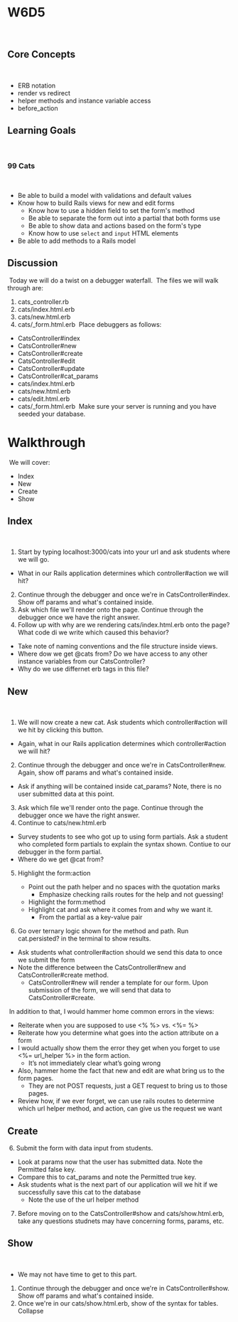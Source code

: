 # W6D5
​
## Core Concepts
​
- ERB notation
- render vs redirect
- helper methods and instance variable access
- before_action
​
## Learning Goals
​
### 99 Cats
​
- Be able to build a model with validations and default values
- Know how to build Rails views for new and edit forms
  - Know how to use a hidden field to set the form's method
  - Be able to separate the form out into a partial that both forms use
  - Be able to show data and actions based on the form's type
  - Know how to use `select` and `input` HTML elements
- Be able to add methods to a Rails model
​
## Discussion
​
Today we will do a twist on a debugger waterfall.
​
The files we will walk through are:
1. cats_controller.rb
2. cats/index.html.erb
3. cats/new.html.erb
4. cats/_form.html.erb
​
Place debuggers as follows:
* CatsController#index
* CatsController#new
* CatsController#create
* CatsController#edit
* CatsController#update
* CatsController#cat_params
* cats/index.html.erb
* cats/new.html.erb
* cats/edit.html.erb
* cats/_form.html.erb
​
Make sure your server is running and you have seeded your database.
​
# Walkthrough
​
We will cover:
* Index
* New
* Create
* Show
​
## Index
​
1. Start by typing localhost:3000/cats into your url and ask students where we will go.
  - What in our Rails application determines which controller#action we will hit?
​
2. Continue through the debugger and once we're in CatsController#index. Show off params and what's contained inside.
​
3. Ask which file we'll render onto the page. Continue through the debugger once we have the right answer.
​
4. Follow up with why are we rendering cats/index.html.erb onto the page? What code di we write which caused this behavior?
  - Take note of naming conventions and the file structure inside views.
  - Where dow we get @cats from? Do we have access to any other instance variables from our CatsController?
  - Why do we use differnet erb tags in this file?
​
## New
​
1. We will now create a new cat. Ask students which controller#action will we hit by clicking this button.
  - Again, what in our Rails application determines which controller#action we will hit?
​
2. Continue through the debugger and once we're in CatsController#new. Again, show off params and what's contained inside.
  - Ask if anything will be contained inside cat_params? Note, there is no user submitted data at this point.
​
3. Ask which file we'll render onto the page. Continue through the debugger once we have the right answer.
​
4. Continue to cats/new.html.erb
  - Survey students to see who got up to using form partials. Ask a student who completed form partials to explain the syntax shown. Contiue to our debugger in the form partial.
  - Where do we get @cat from?
​
5.  Highlight the form:action
      - Point out the path helper and no spaces with the quotation marks
        - Emphasize checking rails routes for the help and not guessing!
    - Highlight the form:method
    - Highlight cat and ask where it comes from and why we want it.
      - From the partial as a key-value pair

6. Go over ternary logic shown for the method and path. Run cat.persisted? in the terminal to show results. 
  - Ask students what controller#action should we send this data to once we submit the form
  - Note the difference between the CatsController#new and CatsController#create method. 
    - CatsController#new will render a template for our form. Upon submission of the form, we will send that data to CatsController#create.

​
In addition to that, I would hammer home common errors in the views:
  - Reiterate when you are supposed to use <% %> vs. <%= %>
  - Reiterate how you determine what goes into the action attribute on a form 
  - I would actually show them the error they get when you forget to use <%= url_helper %> in the form action. 
    - It’s not immediately clear what’s going wrong 
  - Also, hammer home the fact that new and edit are what bring us to the form pages. 
    - They are not POST requests, just a GET request to bring us to those pages. 
  - Review how, if we ever forget, we can use rails routes to determine which url helper method, and action, can give us the request we want
​
## Create
​
6. Submit the form with data input from students.
  - Look at params now that the user has submitted data. Note the Permitted false key.
  - Compare this to cat_params and note the Permitted true key.
  - Ask students what is the next part of our application will we hit if we successfully save this cat to the database
    - Note the use of the url helper method
​
7. Before moving on to the CatsController#show and cats/show.html.erb, take any questions studnets may have concerning forms, params, etc.
​
## Show
​
* We may not have time to get to this part.
​
1. Continue through the debugger and once we're in CatsController#show. Show off params and what's contained inside.
​
2. Once we're in our cats/show.html.erb, show of the syntax for tables.
Collapse

